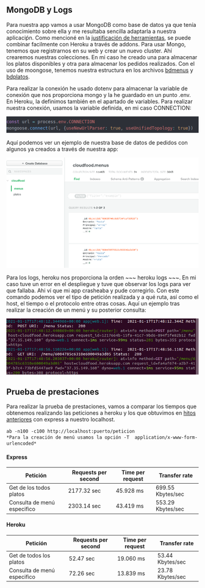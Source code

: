 ## MongoDB y Logs

Para nuestra app vamos a usar MongoDB como base de datos ya que tenía conocimiento sobre ella y me resultaba sencilla adaptarla a nuestra aplicaciṕn. Como mencioné en la [justificación de herramientas](./just_paas.md), se puede combinar facilmente con Heroku a través de addons.
Para usar Mongo, tenemos que registrarnos en su web y crear un nuevo cluster. Ahí crearemos nuestras colecciones. En mi caso he creado una para almacenar los platos disponibles y otra para almacenar los pedidos realizados. Con el uso de moongose, tenemos nuestra estructura en los archivos [bdmenus](../src/models/bdmenus.js) y [bdplatos](../src/models/bdplatos.js).

Para realizar la conexión he usado dotenv para almacenar la variable de conexión que nos proporciona mongo y la he guardado en un punto .env. En Heroku, la definimos también en el apartado de variables.
Para realizar nuestra conexión, usamos la variable definida, en mi caso CONNECTION:

![](./imagenes/connection.png)

Aquí podemos ver un ejemplo de nuestra base de datos de pedidos con algunos ya creados a través de nuestra app:

![](./imagenes/bdmenus.png)


Para los logs, heroku nos proporciona la orden ~~~ heroku logs ~~~. En mi caso tuve un error en el despliegue y tuve que observar los logs para ver que fallaba. Ahi ví que mi app crasheaba y pude corregirlo. Con este comando podemos ver el tipo de petición realizada y a qué ruta, así como el host, el tiempo o el protocolo entre otras cosas. Aquí un ejemplo tras realizar la creación de un menú y su posterior consulta:

![](./imagenes/log_paas.png)

## Prueba de prestaciones

Para realizar la prueba de prestaciones, vamos a comparar los tiempos que obtenemos realizando las peticiones a heroku y los que obtuvimos en [hitos anteriores](./express.md) con express a nuestro localhost.

~~~
ab -n100 -c100 http://localhost:puerto/peticion
*Para la creación de menú usamos la opción -T  application/x-www-form-urlencoded*
~~~
#### Express

| Petición | Requests per second | Time per request | Transfer rate |
| -- | -- | -- | -- |
| Get de los todos platos | 2177.32 sec | 45.928 ms | 699.55 Kbytes/sec |
| Consulta de menú especifico | 2303.14 sec | 43.419 ms | 553.29 Kbytes/sec |

#### Heroku

| Petición | Requests per second | Time per request | Transfer rate |
| -- | -- | -- | -- |
| Get de todos los platos | 52.47 sec | 19.060 ms | 53.44 Kbytes/sec |
| Consulta de menú especifico | 72.26 sec | 13.839 ms | 23.78 Kbytes/sec |
